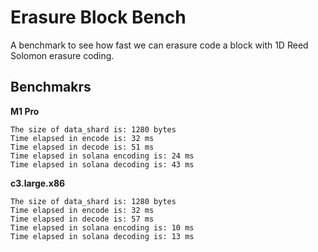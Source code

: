 # Erasure Block Bench

A benchmark to see how fast we can erasure code a block with 1D Reed Solomon erasure coding.

## Benchmakrs

**M1 Pro**
```
The size of data_shard is: 1280 bytes
Time elapsed in encode is: 32 ms
Time elapsed in decode is: 51 ms
Time elapsed in solana encoding is: 24 ms
Time elapsed in solana decoding is: 43 ms
```

**c3.large.x86**
```
The size of data_shard is: 1280 bytes
Time elapsed in encode is: 32 ms
Time elapsed in decode is: 57 ms
Time elapsed in solana encoding is: 10 ms
Time elapsed in solana decoding is: 13 ms
```